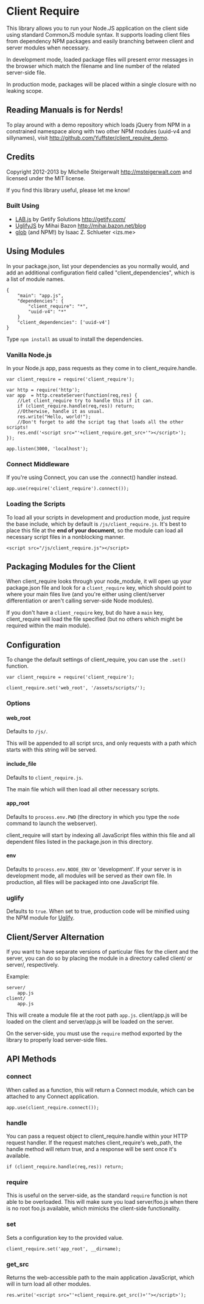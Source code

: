 # Client Require

This library allows you to run your Node.JS application on the client side using
standard CommonJS module syntax.  It supports loading client files from
dependency NPM packages and easily branching between client and server modules
when necessary.

In development mode, loaded package files will present error messages in the
browser which match the filename and line number of the related server-side
file.

In production mode, packages will be placed within a single closure with no
leaking scope.

## Reading Manuals is for Nerds!

To play around with a demo repository which loads jQuery from NPM in a
constrained namespace along with two other NPM modules (uuid-v4 and sillynames), 
visit <http://github.com/Yuffster/client_require_demo>.

## Credits

Copyright 2012-2013 by Michelle Steigerwalt <http://msteigerwalt.com> and licensed
under the MIT license.

If you find this library useful, please let me know!

### Built Using

* [LAB.js](http://labjs.com/) by Getify Solutions <http://getify.com/>
* [UglifyJS](http://marijn.haverbeke.nl/uglifyjs) by Mihai Bazon
<http://mihai.bazon.net/blog>
* [glob](http://github.com/isaacs/node-glob) (and NPM!) by Isaac Z. Schlueter <izs.me>

## Using Modules

In your package.json, list your dependencies as you normally would, and add an
additional configuration field called "client_dependencies", which is a list of
module names.

	{
		"main": "app.js",
		"dependencies": {
			"client_require": "*",
			"uuid-v4": "*"
		}
		"client_dependencies": ['uuid-v4']
	}

Type `npm install` as usual to install the dependencies.

### Vanilla Node.js

In your Node.js app, pass requests as they come in to client_require.handle.

	var client_require = require('client_require');

	var http = require('http');
	var app  = http.createServer(function(req,res) {
		//Let client_require try to handle this if it can.
		if (client_require.handle(req,res)) return;
		//Otherwise, handle it as usual.
		res.write("Hello, world!");
		//Don't forget to add the script tag that loads all the other scripts!
		res.end('<script src="'+client_require.get_src+'"></script>');
	});

	app.listen(3000, 'localhost');

### Connect Middleware

If you're using Connect, you can use the .connect() handler instead.

	app.use(require('client_require').connect());

### Loading the Scripts

To load all your scripts in development and production mode, just require the
base include, which by default is `/js/client_require.js`.  It's best to place
this file at the **end of your document**, so the module can load all necessary 
script files in a nonblocking manner.

	<script src="/js/client_require.js"></script>

## Packaging Modules for the Client

When client_require looks through your node_module, it will open up your
package.json file and look for a `client_require` key, which should point to
where your main files live (and you're either using client/server 
differentiation or aren't calling server-side Node modules).  

If you don't have a `client_require` key, but do have a `main` key,
client_require will load the file specified (but no others which might be
required within the main module).

## Configuration

To change the default settings of client_require, you can use the `.set()` 
function.

	var client_require = require('client_require');

	client_require.set('web_root', '/assets/scripts/');

### Options

#### web_root

Defaults to `/js/`.

This will be appended to all script srcs, and only requests
with a path which starts with this string will be served.

#### include_file

Defaults to `client_require.js`.

The main file which will then load all other necessary scripts.

#### app_root

Defaults to `process.env.PWD` (the directory in which you type the `node` 
command to launch the webserver).

client_require will start by indexing all JavaScript files within this file and
all dependent files listed in the package.json in this directory.

#### env

Defaults to `process.env.NODE_ENV` or 'development'.  If your server is in 
development mode, all modules will be served as their own file.  In production,
all files will be packaged into one JavaScript file.

### uglify

Defaults to `true`.  When set to true, production code will be minified
using the NPM module for [Uglify](http://marijnhaverbeke.nl//uglifyjs).

## Client/Server Alternation

If you want to have separate versions of particular files for the client and 
the server, you can do so by placing the module in a directory called client/
or server/, respectively.

Example:

	server/
		app.js
	client/
		app.js

This will create a module file at the root path `app.js`. client/app.js will
be loaded on the client and server/app.js will be loaded on the server.

On the server-side, you must use the `require` method exported by the library
to properly load server-side files.

## API Methods

### connect

When called as a function, this will return a Connect module, which can be 
attached to any Connect application.

	app.use(client_require.connect());

### handle

You can pass a request object to client_require.handle within your HTTP request
handler.  If the request matches client_require's web_path, the handle
method will return true, and a response will be sent once it's available.

	if (client_require.handle(req,res)) return;

### require

This is useful on the server-side, as the standard `require` function is not
able to be overloaded.  This will make sure you load server/foo.js when there
is no root foo.js available, which mimicks the client-side functionality.

### set

Sets a configuration key to the provided value.

	client_require.set('app_root', __dirname);

### get_src

Returns the web-accessible path to the main application JavaScript, which will
in turn load all other modules.

	res.write('<script src="'+client_require.get_src()+'"></script>');